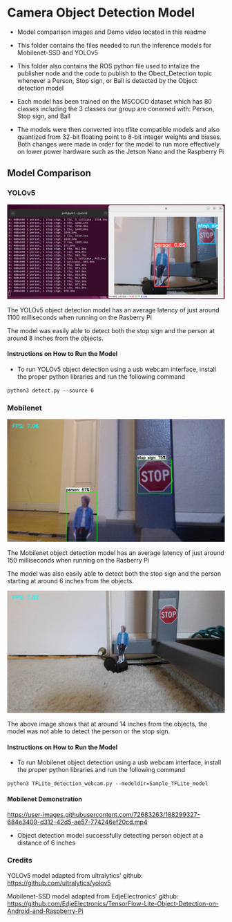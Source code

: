 # Camera Object Detection Model
- Model comparison images and Demo video located in this readme

- This folder contains the files needed to run the inference models for Mobilenet-SSD and YOLOv5
- This folder also contains the ROS python file used to intalize the publisher node and the code to publish to the Obect_Detection topic whenever a Person, Stop sign, or Ball is detected by the Object detection model

- Each model has been trained on the MSCOCO dataset which has 80 classes including the 3 classes our group are conerned with: Person, Stop sign, and Ball

- The models were then converted into tflite compatible models and also quantized from 32-bit floating point to 8-bit integer weights and biases. Both changes were made in order for the model to run more effectively on lower power hardware such as the Jetson Nano and the Raspberry Pi

## Model Comparison

### YOLOv5
![](../Images/yolov5_infer.jpg)

The YOLOv5 object detection model has an average latency of just around 1100 milliseconds when running on the Rasberry Pi

The model was easily able to detect both the stop sign and the person at around 8 inches from the objects.

#### Instructions on How to Run the Model
- To run YOLOv5 object detection using a usb webcam interface, install the proper python libraries and run the following command

`python3 detect.py --source 0`

### Mobilenet
![](../Images/mobilenet_infer.jpg)

The Mobilenet object detection model has an average latency of just around 150 milliseconds when running on the Rasberry Pi

The model was also easily able to detect both the stop sign and the person starting at around 6 inches from the objects.

![](../Images/mobilenet_no_detect.jpg)

The above image shows that at around 14 inches from the objects, the model was not able to detect the person or the stop sign.

#### Instructions on How to Run the Model
- To run Mobilenet object detection using a usb webcam interface, install the proper python libraries and run the following command

`python3 TFLite_detection_webcam.py --modeldir=Sample_TFLite_model`

#### Mobilenet Demonstration
https://user-images.githubusercontent.com/72683263/188299327-684e3409-d312-42d5-ae57-774246ef20cd.mp4

- Object detection model successfully detecting person object at a distance of 6 inches



### Credits

YOLOv5 model adapted from ultralytics' github: https://github.com/ultralytics/yolov5

Mobilenet-SSD model adapted from EdjeElectronics' github: https://github.com/EdjeElectronics/TensorFlow-Lite-Object-Detection-on-Android-and-Raspberry-Pi
